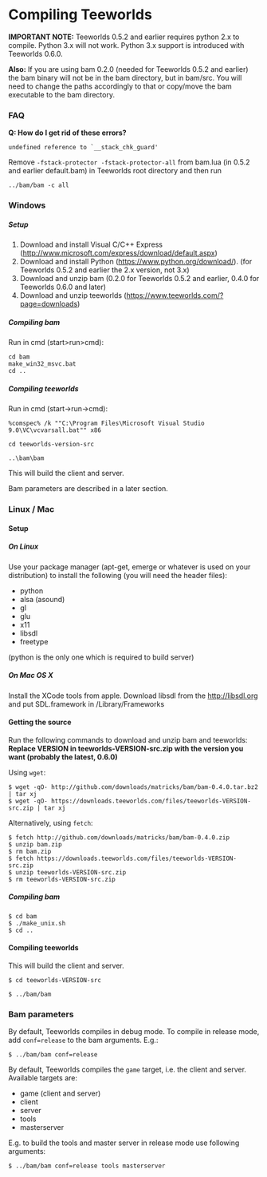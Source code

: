 # Compiling Teeworlds

**IMPORTANT NOTE:** Teeworlds 0.5.2 and earlier requires python 2.x to compile. Python 3.x will not work. Python 3.x support is introduced with Teeworlds 0.6.0.

**Also:** If you are using bam 0.2.0 (needed for Teeworlds 0.5.2 and earlier) the bam binary will not be in the bam directory, but in bam/src. You will need to change the paths accordingly to that or copy/move the bam executable to the bam directory.

### FAQ

**Q: How do I get rid of these errors?**

```
undefined reference to `__stack_chk_guard'
```

Remove `-fstack-protector -fstack-protector-all` from bam.lua (in 0.5.2 and earlier default.bam) in Teeworlds root directory and then run

```
../bam/bam -c all
```

### Windows

##### Setup

1. Download and install Visual C/C++ Express (http://www.microsoft.com/express/download/default.aspx) 
2. Download and install Python (https://www.python.org/download/). (for Teeworlds 0.5.2 and earlier the 2.x version, not 3.x)
3. Download and unzip bam (0.2.0 for Teeworlds 0.5.2 and earlier, 0.4.0 for Teeworlds 0.6.0 and later) 
4. Download and unzip teeworlds (https://www.teeworlds.com/?page=downloads) 

##### Compiling bam

Run in cmd (start>run>cmd):

```
cd bam
make_win32_msvc.bat
cd ..
```

##### Compiling teeworlds

Run in cmd (start->run->cmd):

```
%comspec% /k ""C:\Program Files\Microsoft Visual Studio 9.0\VC\vcvarsall.bat"" x86

cd teeworlds-version-src 

..\bam\bam
```

This will build the client and server.

Bam parameters are described in a later section.

### Linux / Mac

#### Setup

##### On Linux

Use your package manager (apt-get, emerge or whatever is used on your distribution) to install the following (you will need the header files):

- python
- alsa (asound)
- gl
- glu
- x11
- libsdl
- freetype

(python is the only one which is required to build server)

##### On Mac OS X

Install the XCode tools from apple. Download libsdl from the http://libsdl.org and put SDL.framework in /Library/Frameworks

#### Getting the source

Run the following commands to download and unzip bam and teeworlds:
**Replace VERSION in teeworlds-VERSION-src.zip with the version you want (probably the latest, 0.6.0)**

Using `wget`:

```
$ wget -qO- http://github.com/downloads/matricks/bam/bam-0.4.0.tar.bz2 | tar xj
$ wget -qO- https://downloads.teeworlds.com/files/teeworlds-VERSION-src.zip | tar xj
```

Alternatively, using `fetch`:

```
$ fetch http://github.com/downloads/matricks/bam/bam-0.4.0.zip
$ unzip bam.zip
$ rm bam.zip
$ fetch https://downloads.teeworlds.com/files/teeworlds-VERSION-src.zip
$ unzip teeworlds-VERSION-src.zip
$ rm teeworlds-VERSION-src.zip
```

##### Compiling bam
```
$ cd bam
$ ./make_unix.sh
$ cd ..
```

#### Compiling teeworlds
This will build the client and server.

```
$ cd teeworlds-VERSION-src

$ ../bam/bam
```

### Bam parameters

By default, Teeworlds compiles in debug mode. To compile in release mode, add `conf=release` to the bam arguments. E.g.:

`$ ../bam/bam conf=release`

By default, Teeworlds compiles the `game` target, i.e. the client and server. Available targets are:
- game (client and server)
- client
- server
- tools
- masterserver

E.g. to build the tools and master server in release mode use following arguments:

`$ ../bam/bam conf=release tools masterserver`
